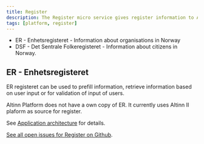 ```yaml
---
title: Register
description: The Register micro service gives register information to Apps.
tags: [platform, register]
---
```


- ER - Enhetsregisteret - Information about organisations in Norway
- DSF - Det Sentrale Folkeregisteret - Information about citizens in Norway.

## ER - Enhetsregisteret
ER registeret can be used to prefill information, retrieve information based on user input or for validation of input of users.

Altinn Platform does not have a own copy of ER. It currently uses Altinn II plaform as source for register.

See [Application architecture](/teknologi/altinnstudio/architecture/components/application/solution/altinn-platform/register/) for details.


[See all open issues for Register on Github](https://github.com/Altinn/altinn-studio/labels/area%2Fregister).